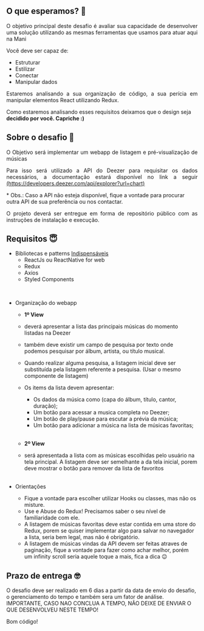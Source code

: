 ## O que esperamos? 🤨

<p align="justify">O objetivo principal deste desafio é avaliar sua capacidade de desenvolver uma solução utilizando as mesmas ferramentas que usamos para atuar aqui na Mani</p>

Você deve ser capaz de:

- Estruturar
- Estilizar
- Conectar
- Manipular dados

<p align="justify">Estaremos analisando a sua organização de código, a sua perícia em manipular elementos React utilizando Redux.

Como estaremos analisando esses requisitos deixamos que o design seja <b>decidido por você. Capriche :)</b></p>

## Sobre o desafio 🤯

<p align="justify">O Objetivo será implementar um webapp de listagem e pré-visualização de músicas</p>

<p align="justify">Para isso será utilizado a API do Deezer para requisitar os dados necessários, a documentação estará disponível no link a seguir
<a href="https://developers.deezer.com/api/explorer?url=chart">(https://developers.deezer.com/api/explorer?url=chart)</a></p>

\* Obs.: Caso a API não esteja disponível, fique a vontade para procurar outra API de sua preferência ou nos contactar.

<p align="justify">O projeto deverá ser entregue em forma de repositório público com as instruções de instalação e execução.</p>

## Requisitos 😇

- Bibliotecas e patterns <u>Indispensáveis</u>
   - ReactJs ou ReactNative for web
   - Redux
   - Axios
   - Styled Components
 <br/>
 
- Organização do webapp
   - <b>1º View</b> 
  - deverá apresentar a lista das principais músicas do momento listadas na Deezer
  - também deve existir um campo de pesquisa por texto onde podemos pesquisar por álbum, artista, ou título musical.
  - Quando realizar alguma pesquisa, a listagem inicial deve ser substituída pela listagem referente a pesquisa. (Usar o mesmo componente de listagem)
  - Os items da lista devem apresentar:
    - Os dados da música como (capa do álbum, título, cantor, duração);
    - Um botão para acessar a musica completa no Deezer;
    - Um botão de play/pause para escutar a prévia da música;
    - Um botão para adicionar a música na lista de músicas favoritas;<br/><br/>

   - <b>2º View</b> 
   - será apresentada a lista com as músicas escolhidas pelo usuário na tela principal. A listagem deve ser semelhante a da tela inicial, porem deve mostrar o botão para remover da lista de favoritos<br/><br/>
   
 
- Orientações
  - Fique a vontade para escolher utilizar Hooks ou classes, mas não os misture.
  - Use e Abuse do Redux! Precisamos saber o seu nível de familiaridade com ele.
  - A listagem de músicas favoritas deve estar contida em uma store do Redux, porem se quiser implementar algo para salvar no navegador a lista, seria bem legal, mas não é obrigatório.
  - A listagem de músicas vindas da API devem ser feitas atraves de paginação, fique a vontade para fazer como achar melhor, porém um infinity scroll seria aquele toque a mais, fica a dica 😉


## Prazo de entrega 🤓

O desafio deve ser realizado em 6 dias a partir da data de envio do desafio, o gerenciamento do tempo e também sera um fator de análise.
IMPORTANTE, CASO NAO CONCLUA A TEMPO, NÃO DEIXE DE ENVIAR O QUE DESENVOLVEU NESTE TEMPO!

Bom código!
